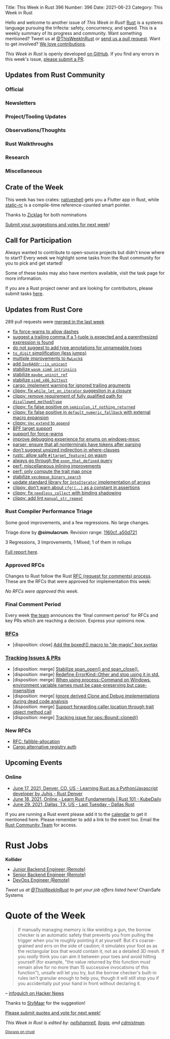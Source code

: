 Title: This Week in Rust 396
Number: 396
Date: 2021-06-23
Category: This Week in Rust

Hello and welcome to another issue of *This Week in Rust*!
[Rust](http://rust-lang.org) is a systems language pursuing the trifecta: safety, concurrency, and speed.
This is a weekly summary of its progress and community.
Want something mentioned? Tweet us at [@ThisWeekInRust](https://twitter.com/ThisWeekInRust) or [send us a pull request](https://github.com/rust-lang/this-week-in-rust).
Want to get involved? [We love contributions](https://github.com/rust-lang/rust/blob/master/CONTRIBUTING.md).

*This Week in Rust* is openly developed [on GitHub](https://github.com/rust-lang/this-week-in-rust).
If you find any errors in this week's issue, [please submit a PR](https://github.com/rust-lang/this-week-in-rust/pulls).

## Updates from Rust Community

### Official

### Newsletters

### Project/Tooling Updates

### Observations/Thoughts

### Rust Walkthroughs

### Research

### Miscellaneous

## Crate of the Week

This week has two crates: [nativeshell](https://github.com/nativeshell/nativeshell) gets you a Flutter app in Rust, while [static-rc](https://github.com/matthieu-m/static-rc) is a compile-time reference-counted smart pointer.

Thanks to [Zicklag](https://users.rust-lang.org/t/crate-of-the-week/2704/922) for both nominations

[Submit your suggestions and votes for next week][submit_crate]!

[submit_crate]: https://users.rust-lang.org/t/crate-of-the-week/2704

## Call for Participation

Always wanted to contribute to open-source projects but didn't know where to start?
Every week we highlight some tasks from the Rust community for you to pick and get started!

Some of these tasks may also have mentors available, visit the task page for more information.

If you are a Rust project owner and are looking for contributors, please submit tasks [here][guidelines].

[guidelines]: https://users.rust-lang.org/t/twir-call-for-participation/4821

## Updates from Rust Core

289 pull requests were [merged in the last week][merged]

[merged]: https://github.com/search?q=is%3Apr+org%3Arust-lang+is%3Amerged+merged%3A2021-06-07..2021-06-14

* [fix force-warns to allow dashes](https://github.com/rust-lang/rust/pull/86117)
* [suggest a trailing comma if a 1-tuple is expected and a parenthesized expression is found](https://github.com/rust-lang/rust/pull/86116)
* [do not suggest to add type annotations for unnameable types](https://github.com/rust-lang/rust/pull/86215)
* [`to_digit` simplification (less jumps)](https://github.com/rust-lang/rust/pull/85630)
* [multiple improvements to `RwLock`s](https://github.com/rust-lang/rust/pull/84687)
* [add `Ipv6Addr::is_unicast`](https://github.com/rust-lang/rust/pull/85791)
* [stabilize `wasm simd intrinsics`](https://github.com/rust-lang/rust/pull/86204)
* [stabilize `maybe_uninit_ref`](https://github.com/rust-lang/rust/pull/86273)
* [stabilize `simd_x86_bittest`](https://github.com/rust-lang/rust/pull/86233)
* [cargo: implement warning for ignored trailing arguments](https://github.com/rust-lang/cargo/pull/9561)
* [clippy: fix `while_let_on_iterator` suggestion in a closure](https://github.com/rust-lang/rust-clippy/pull/7262)
* [clippy: remove requirement of fully qualified path for `disallowed_method`/`type`](https://github.com/rust-lang/rust-clippy/pull/7345)
* [clippy: fix false positive on `semicolon_if_nothing_returned`](https://github.com/rust-lang/rust-clippy/pull/7326)
* [clippy: fix false positive in `default_numeric_fallback` with external macro expansion](https://github.com/rust-lang/rust-clippy/pull/7325)
* [clippy: `Vec` `extend` to `append`](https://github.com/rust-lang/rust-clippy/pull/7270)
* [BPF target support](https://github.com/rust-lang/rust/pull/79608)
* [support for force-warns](https://github.com/rust-lang/rust/pull/85788)
* [improve debugging experience for enums on windows-msvc](https://github.com/rust-lang/rust/pull/85292)
* [parser: ensure that all nonterminals have tokens after parsing](https://github.com/rust-lang/rust/pull/84995)
* [don't suggest unsized indirection in where-clauses](https://github.com/rust-lang/rust/pull/85979)
* [rustc: allow safe `#[target_feature]` on wasm](https://github.com/rust-lang/rust/pull/84988)
* [always go through the `expn_that_defined` query](https://github.com/rust-lang/rust/pull/86002)
* [perf: miscellaneous inlining improvements](https://github.com/rust-lang/rust/pull/85892)
* [perf: only compute the trait map once](https://github.com/rust-lang/rust/pull/85905)
* [stabilize `vecdeque_binary_search`](https://github.com/rust-lang/rust/pull/83362)
* [update standard library for `IntoIterator` implementation of arrays](https://github.com/rust-lang/rust/pull/85930)
* [clippy: don't warn about `cfg!(..)` as a constant in assertions](https://github.com/rust-lang/rust-clippy/pull/7319)
* [clippy: fix `needless_collect` with binding shadowing](https://github.com/rust-lang/rust-clippy/pull/7289)
* [clippy: add lint `manual_str_repeat`](https://github.com/rust-lang/rust-clippy/pull/7265)

### Rust Compiler Performance Triage


Some good improvements, and a few regressions. No large changes.

Triage done by **@simulacrum**.
Revision range: [1160cf..a50d721](https://perf.rust-lang.org/?start=1160cf864f2a0014e3442367e1b96496bfbeadf4&end=a50d72158e08e02cfc051b863017bdbd2c45b637&absolute=false&stat=instructions%3Au)

3 Regressions, 3 Improvements, 1 Mixed; 1 of them in rollups

[Full report here](https://github.com/rust-lang/rustc-perf/blob/master/triage/2021-06-08.md).

### Approved RFCs

Changes to Rust follow the Rust [RFC (request for comments) process](https://github.com/rust-lang/rfcs#rust-rfcs). These
are the RFCs that were approved for implementation this week:

*No RFCs were approved this week.*

### Final Comment Period

Every week [the team](https://www.rust-lang.org/team.html) announces the
'final comment period' for RFCs and key PRs which are reaching a
decision. Express your opinions now.

### [RFCs](https://github.com/rust-lang/rfcs/labels/final-comment-period)

* [disposition: close] [Add the boxed!() macro to "de-magic" box syntax](https://github.com/rust-lang/rfcs/pull/3057)

### [Tracking Issues & PRs](https://github.com/rust-lang/rust/labels/final-comment-period)

* [disposition: merge] [Stabilize span_open() and span_close().](https://github.com/rust-lang/rust/pull/86136)
* [disposition: merge] [Redefine ErrorKind::Other and stop using it in std.](https://github.com/rust-lang/rust/pull/85746)
* [disposition: merge] [When using process::Command on Windows, environment variable names must be case-preserving but case-insensitive](https://github.com/rust-lang/rust/pull/85270)
* [disposition: merge] [Ignore derived Clone and Debug implementations during dead code analysis](https://github.com/rust-lang/rust/pull/85200)
* [disposition: merge] [Support forwarding caller location through trait object method call](https://github.com/rust-lang/rust/pull/81360)
* [disposition: merge] [Tracking issue for ops::Bound::cloned()](https://github.com/rust-lang/rust/issues/61356)

### New RFCs

* [RFC: fallible-allocation](https://github.com/rust-lang/rfcs/pull/3140)
* [Cargo alternative registry auth](https://github.com/rust-lang/rfcs/pull/3139)

## Upcoming Events

### Online

* [June 17, 2021, Denver, CO, US - Learning Rust as a Python/Javascript developer by Juhis - Rust Denver](https://www.meetup.com/Rust-Boulder-Denver/events/277575285/)
* [June 18, 2021, Online - Learn Rust Fundamentals | Rust 101 - KubeDaily](https://www.youtube.com/watch?v=DIxjk0HTx5U)
* [June 29. 2021, Dallas, TX, US - Last Tuesday - Dallas Rust](https://www.meetup.com/Dallas-Rust/events/jqxqwryccjbmc/)

If you are running a Rust event please add it to the [calendar] to get
it mentioned here. Please remember to add a link to the event too.
Email the [Rust Community Team][community] for access.

[calendar]: https://www.google.com/calendar/embed?src=apd9vmbc22egenmtu5l6c5jbfc%40group.calendar.google.com
[community]: mailto:community-team@rust-lang.org

# Rust Jobs

**Kollider**

* [Junior Backend Engineer (Remote)](https://kollider.homerun.co/junior-backend-engineer/en)
* [Senior Backend Engineer (Remote)](https://kollider.homerun.co/senior-backend-engineer/en)
* [DevOps Engineer (Remote)](https://kollider.homerun.co/devops-engineer/en)

*Tweet us at [@ThisWeekInRust](https://twitter.com/ThisWeekInRust) to get your job offers listed here!*
ChainSafe Systems 

# Quote of the Week

> If manually managing memory is like wielding a gun, the borrow checker is an automatic safety that prevents you from pulling the trigger when you're roughly pointing it at yourself. But it's coarse-grained and errs on the side of caution; it simulates your foot as as the rectangular box that would contain it, not as a detailed 3D mesh. If you *really* think you can aim it between your toes and avoid hitting yourself (for example, "the value returned by this function must remain alive for no more than 15 successive invocations of this function"), unsafe will let you try, but the borrow checker's built-in rules isn't granular enough to help you, though it will still stop you if you accidentally put your hand in front without declaring it.

– [infogulch on Hacker News](https://news.ycombinator.com/item?id=27468885)

Thanks to [StyMaar](https://users.rust-lang.org/t/twir-quote-of-the-week/328/1056) for the suggestion!

[Please submit quotes and vote for next week!](https://users.rust-lang.org/t/twir-quote-of-the-week/328)

*This Week in Rust is edited by: [nellshamrell](https://github.com/nellshamrell), [llogiq](https://github.com/llogiq), and [cdmistman](https://github.com/cdmistman).*

<small>[Discuss on r/rust](https://www.reddit.com/r/rust/comments/k5nsab/this_week_in_rust_367/)</small>
